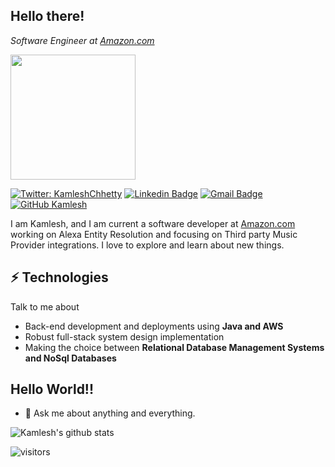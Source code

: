 <h2> Hello there! </h2> 

<p><em>Software Engineer at <a href="http://www.amazon.com">Amazon.com</a> 
</em></p>

<img align='center' src='https://user-images.githubusercontent.com/5713670/87202985-820dcb80-c2b6-11ea-9f56-7ec461c497c3.gif' width='200"'>


[![Twitter: KamleshChhetty](https://img.shields.io/twitter/follow/KamleshChhetty?style=social)](https://twitter.com/KamleshChhetty)
[![Linkedin Badge](https://img.shields.io/badge/-kamleshchhetty-blue?style=flat-square&logo=Linkedin&logoColor=white&link=https://www.linkedin.com/in/kamleshchhetty/)](https://www.linkedin.com/in/kamleshchhetty/)
[![Gmail Badge](https://img.shields.io/badge/-kamleshkc2002@gmail.com-c14438?style=flat-square&logo=Gmail&logoColor=white&link=mailto:kamleshkc2002@gmail.com)](mailto:kamleshkc2002@gmail.com)
[![GitHub Kamlesh](https://img.shields.io/github/followers/kamleshkc2002?label=follow&style=social)](https://github.com/kamleshkc2002)

I am Kamlesh, and I am current a software developer at <a href="http://www.amazon.com">Amazon.com</a> working on Alexa Entity Resolution and focusing on Third party Music Provider integrations. I love to explore and learn about new things.

## ⚡ Technologies
Talk to me about
- Back-end development and deployments using **Java and AWS**
- Robust full-stack system design implementation
- Making the choice between **Relational Database Management Systems and NoSql Databases**

## Hello World!!
- 💬 Ask me about anything and everything.

![Kamlesh's github stats](https://github-readme-stats.vercel.app/api?username=kamleshkc2002&show_icons=true&hide=["issues"])

![visitors](https://visitor-badge.glitch.me/badge?page_id=kamleshkc2002)